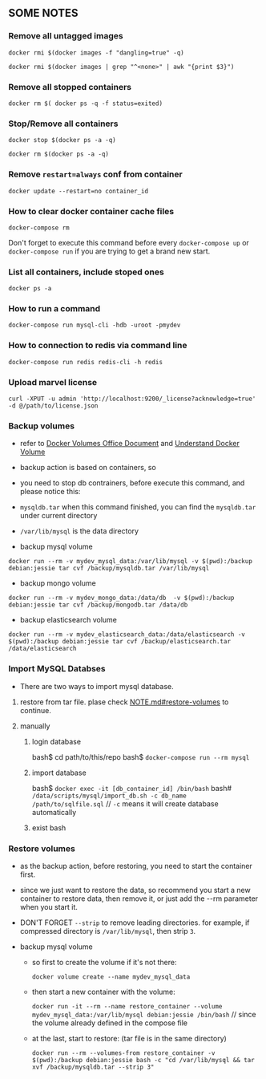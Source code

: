 ## SOME NOTES

### Remove all untagged images

`docker rmi $(docker images -f "dangling=true" -q)`

`docker rmi $(docker images | grep "^<none>" | awk "{print $3}")`

### Remove all stopped containers

`docker rm $( docker ps -q -f status=exited)`

### Stop/Remove all containers

`docker stop $(docker ps -a -q)`

`docker rm $(docker ps -a -q)`

### Remove `restart=always` conf from container

`docker update --restart=no container_id`

### How to clear docker container cache files

`docker-compose rm`

Don't forget to execute this command before every `docker-compose up` or `docker-compose run` if you are trying to get a brand new start.

### List all containers, include stoped ones

`docker ps -a`

### How to run a command

`docker-compose run mysql-cli -hdb -uroot -pmydev`

### How to connection to redis via command line

`docker-compose run redis redis-cli -h redis`

### Upload marvel license

`curl -XPUT -u admin 'http://localhost:9200/_license?acknowledge=true' -d @/path/to/license.json`

### Backup volumes

* refer to [Docker Volumes Office Document](https://docs.docker.com/engine/tutorials/dockervolumes/) and [Understand Docker Volume](http://container-solutions.com/understanding-volumes-docker/)

* backup action is based on containers, so
* you need to stop db contrainers, before execute this command, and please notice this:
* `mysqldb.tar` when this command finished, you can find the `mysqldb.tar` under current directory
* `/var/lib/mysql` is the data directory

* backup mysql volume

`docker run --rm -v mydev_mysql_data:/var/lib/mysql -v $(pwd):/backup debian:jessie tar cvf /backup/mysqldb.tar /var/lib/mysql`

* backup mongo volume

`docker run --rm -v mydev_mongo_data:/data/db  -v $(pwd):/backup debian:jessie tar cvf /backup/mongodb.tar /data/db`

* backup elasticsearch volume

`docker run --rm -v mydev_elasticsearch_data:/data/elasticsearch -v $(pwd):/backup debian:jessie tar cvf /backup/elasticsearch.tar /data/elasticsearch`

### Import MySQL Databses

* There are two ways to import mysql database.

1. restore from tar file. plase check [NOTE.md#restore-volumes](https://github.com/erictt/docker4dev/blob/master/NOTE.md#restore-volumes) to continue.

2. manually

    1. login database

        bash$ cd path/to/this/repo
        bash$ `docker-compose run --rm mysql`

    2. import database

        bash$ `docker exec -it [db_container_id] /bin/bash`
        bash# `/data/scripts/mysql/import_db.sh -c db_name /path/to/sqlfile.sql` // `-c` means it will create database automatically

    3. exist bash

### Restore volumes

* as the backup action, before restoring, you need to start the container first.
* since we just want to restore the data, so recommend you start a new container to restore data, then remove it, or just add the --rm parameter when you start it.
* DON'T FORGET `--strip` to remove leading directories. for example, if compressed directory is `/var/lib/mysql`, then strip `3`.

* backup mysql volume

    * so first to create the volume if it's not there:

        `docker volume create --name mydev_mysql_data`

    * then start a new container with the volume:

        `docker run -it --rm --name restore_container --volume mydev_mysql_data:/var/lib/mysql debian:jessie /bin/bash` // since the volume already defined in the compose file

    * at the last, start to restore: (tar file is in the same directory)

        `docker run --rm --volumes-from restore_container -v $(pwd):/backup debian:jessie bash -c "cd /var/lib/mysql && tar xvf /backup/mysqldb.tar --strip 3"`
